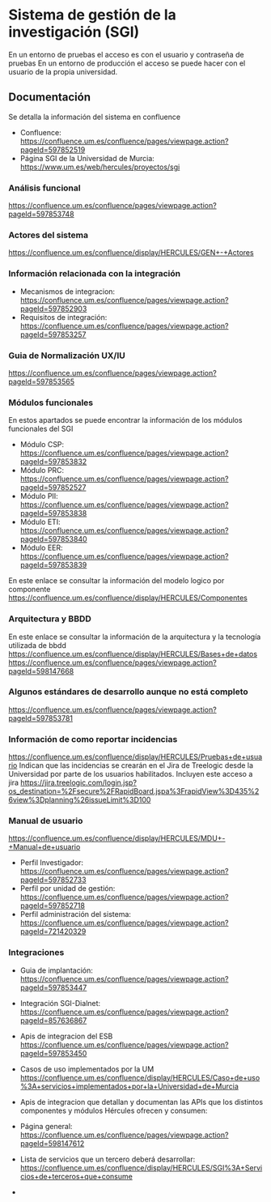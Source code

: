 # Sistema de gestión de la investigación (SGI)
En un entorno de pruebas el acceso es con el usuario y contraseña de pruebas
En un entorno de producción el acceso se puede hacer con el usuario de la propia universidad.

## Documentación
Se detalla la información del sistema en confluence 
- Confluence: https://confluence.um.es/confluence/pages/viewpage.action?pageId=597852519
- Página SGI de la Universidad de Murcia: https://www.um.es/web/hercules/proyectos/sgi

### Análisis funcional
  https://confluence.um.es/confluence/pages/viewpage.action?pageId=597853748

### Actores del sistema 
https://confluence.um.es/confluence/display/HERCULES/GEN+-+Actores

### Información relacionada con la integración 
- Mecanismos de integracion: https://confluence.um.es/confluence/pages/viewpage.action?pageId=597852903 
- Requisitos de integración: https://confluence.um.es/confluence/pages/viewpage.action?pageId=597853257

### Guia de Normalización UX/IU 
https://confluence.um.es/confluence/pages/viewpage.action?pageId=597853565

### Módulos funcionales
En estos apartados se puede encontrar la información de los módulos funcionales del SGI

* Módulo CSP: https://confluence.um.es/confluence/pages/viewpage.action?pageId=597853832
* Módulo PRC: https://confluence.um.es/confluence/pages/viewpage.action?pageId=597852527
* Módulo PII: https://confluence.um.es/confluence/pages/viewpage.action?pageId=597853838
* Módulo ETI: https://confluence.um.es/confluence/pages/viewpage.action?pageId=597853840
* Módulo EER: https://confluence.um.es/confluence/pages/viewpage.action?pageId=597853839

En este enlace se consultar la información del modelo logico por componente 
https://confluence.um.es/confluence/display/HERCULES/Componentes

### Arquitectura y BBDD
En este enlace se consultar la información de la arquitectura y la tecnología utilizada de bbdd 
https://confluence.um.es/confluence/display/HERCULES/Bases+de+datos 
https://confluence.um.es/confluence/pages/viewpage.action?pageId=598147668

### Algunos estándares de desarrollo aunque no está completo 
https://confluence.um.es/confluence/pages/viewpage.action?pageId=597853781

### Información de como reportar incidencias 
https://confluence.um.es/confluence/display/HERCULES/Pruebas+de+usuario 
Indican que las incidencias se crearán en el Jira de Treelogic desde la Universidad por parte de los usuarios habilitados. 
Incluyen este acceso a jira https://jira.treelogic.com/login.jsp?os_destination=%2Fsecure%2FRapidBoard.jspa%3FrapidView%3D435%26view%3Dplanning%26issueLimit%3D100

### Manual de usuario 
https://confluence.um.es/confluence/display/HERCULES/MDU+-+Manual+de+usuario

* Perfil Investigador: https://confluence.um.es/confluence/pages/viewpage.action?pageId=597852733
* Perfil por unidad de gestión: https://confluence.um.es/confluence/pages/viewpage.action?pageId=597852718
* Perfil administración del sistema: https://confluence.um.es/confluence/pages/viewpage.action?pageId=721420329

### Integraciones
* Guia de implantación: https://confluence.um.es/confluence/pages/viewpage.action?pageId=597853447
* Integración SGI-Dialnet: https://confluence.um.es/confluence/pages/viewpage.action?pageId=857636867
* Apis de integracion del ESB https://confluence.um.es/confluence/pages/viewpage.action?pageId=597853450
* Casos de uso implementados por la UM https://confluence.um.es/confluence/display/HERCULES/Caso+de+uso%3A+servicios+implementados+por+la+Universidad+de+Murcia
* Apis de integracion que detallan y documentan las APIs que los distintos componentes y módulos Hércules ofrecen y consumen:
* Página general: https://confluence.um.es/confluence/pages/viewpage.action?pageId=598147612
* Lista de servicios que un tercero deberá desarrollar: https://confluence.um.es/confluence/display/HERCULES/SGI%3A+Servicios+de+terceros+que+consume

* 
